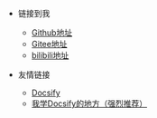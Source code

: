 <!-- _navbar.md -->

* 链接到我  
  * [Github地址](https://github.com/Fortune-Liu)
  * [Gitee地址](https://gitee.com/Fortune-Liu)
  * [bilibili地址](https://space.bilibili.com/3546597247945633)


* 友情链接
  * [Docsify](https://docsify.js.org/#/)
  * [我学Docsify的地方（强烈推荐）](https://www.cnblogs.com/Can-daydayup/p/15413267.html)